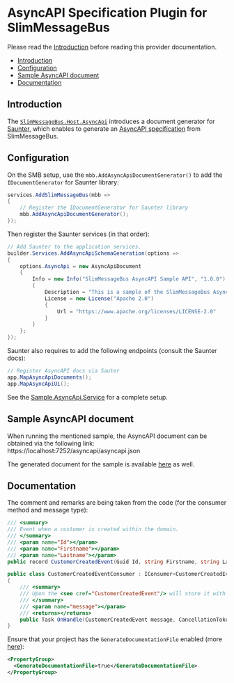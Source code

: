 # AsyncAPI Specification Plugin for SlimMessageBus <!-- omit in toc -->

Please read the [Introduction](intro.md) before reading this provider documentation.

- [Introduction](#introduction)
- [Configuration](#configuration)
- [Sample AsyncAPI document](#sample-asyncapi-document)
- [Documentation](#documentation)

## Introduction

The [`SlimMessageBus.Host.AsyncApi`](https://www.nuget.org/packages/SlimMessageBus.Host.AsyncApi) introduces a document generator for [Saunter](https://github.com/tehmantra/saunter), which enables to generate an [AsyncAPI specification](https://www.asyncapi.com/) from SlimMessageBus.

## Configuration

On the SMB setup, use the `mbb.AddAsyncApiDocumentGenerator()` to add the `IDocumentGenerator` for Saunter library:

```cs
services.AddSlimMessageBus(mbb =>
{
    // Register the IDocumentGenerator for Saunter library
    mbb.AddAsyncApiDocumentGenerator();
});
```

Then register the Saunter services (in that order):

```cs
// Add Saunter to the application services. 
builder.Services.AddAsyncApiSchemaGeneration(options =>
{
    options.AsyncApi = new AsyncApiDocument
    {
        Info = new Info("SlimMessageBus AsyncAPI Sample API", "1.0.0")
        {
            Description = "This is a sample of the SlimMessageBus AsyncAPI plugin",
            License = new License("Apache 2.0")
            {
                Url = "https://www.apache.org/licenses/LICENSE-2.0"
            }
        }
    };
});
```

Saunter also requires to add the following endpoints (consult the Saunter docs):

```cs
// Register AsyncAPI docs via Sauter
app.MapAsyncApiDocuments();
app.MapAsyncApiUi();
```

See the [Sample.AsyncApi.Service](../src/Samples/Sample.AsyncApi.Service/) for a complete setup.

## Sample AsyncAPI document

When running the mentioned sample, the AsyncAPI document can be obtained via the following link:
https://localhost:7252/asyncapi/asyncapi.json

The generated document for the sample is available [here](../src/Samples/Sample.AsyncApi.Service/asyncapi.json) as well.

## Documentation

The comment and remarks are being taken from the code (for the consumer method and message type):

```cs
/// <summary>
/// Event when a customer is created within the domain.
/// </summary>
/// <param name="Id"></param>
/// <param name="Firstname"></param>
/// <param name="Lastname"></param>
public record CustomerCreatedEvent(Guid Id, string Firstname, string Lastname) : CustomerEvent(Id);

public class CustomerCreatedEventConsumer : IConsumer<CustomerCreatedEvent>
{
    /// <summary>
    /// Upon the <see cref="CustomerCreatedEvent"/> will store it with the database.
    /// </summary>
    /// <param name="message"></param>
    /// <returns></returns>
    public Task OnHandle(CustomerCreatedEvent message, CancellationToken cancellationToken) { }
}
```

Ensure that your project has the `GenerateDocumentationFile` enabled (more [here](https://learn.microsoft.com/en-us/aspnet/core/tutorials/getting-started-with-swashbuckle?view=aspnetcore-7.0&tabs=visual-studio#xml-comments)):

```xml
<PropertyGroup>
  <GenerateDocumentationFile>true</GenerateDocumentationFile>
</PropertyGroup>
```